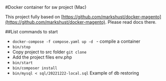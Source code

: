 #Docker container for sw project (Mac)

This project fully based on [https://github.com/markshust/docker-magento](https://github.com/markshust/docker-magento).
Please read docs there.

##List commands to start

* `docker-compose -f compose.yaml up -d ` - compile a container
* `bin/stop`
* Copy project to src folder `git clone`
* Add the project files env.php
* `bin/start`
* `bin/composer install`
* `bin/mysql < sql/20221222-local.sql` Example of db restoring